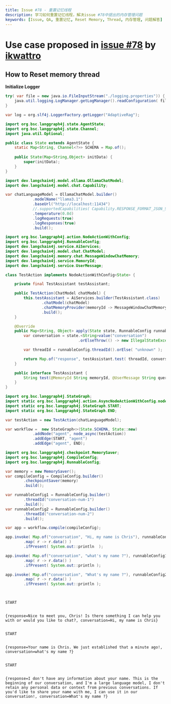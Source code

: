 ```yaml
---
title: Issue #78 - 重置记忆线程
description: 学习如何重置记忆线程，解决issue #78中提出的内存管理问题
keywords: [Issue, QA, 重置记忆, Reset Memory, Thread, 内存管理, 问题解答]
---
```


# Use case proposed in [issue #78](https://github.com/bsorrentino/langgraph4j/issues/78) by [ikwattro](https://github.com/ikwattro)

## How to Reset memory thread 


**Initialize Logger**


```java
try( var file = new java.io.FileInputStream("./logging.properties")) {
    java.util.logging.LogManager.getLogManager().readConfiguration( file );
}

var log = org.slf4j.LoggerFactory.getLogger("AdaptiveRag");

```


```java
import org.bsc.langgraph4j.state.AgentState;
import org.bsc.langgraph4j.state.Channel;
import java.util.Optional;

public class State extends AgentState {
    static Map<String, Channel<?>> SCHEMA = Map.of();
    
    public State(Map<String,Object> initData) {
        super(initData);
    }
}
```


```java
import dev.langchain4j.model.ollama.OllamaChatModel;
import dev.langchain4j.model.chat.Capability;

var chatLanguageModel = OllamaChatModel.builder()
            .modelName("llama3.1")
            .baseUrl("http://localhost:11434")
            //.supportedCapabilities( Capability.RESPONSE_FORMAT_JSON_SCHEMA )
            .temperature(0.0d)
            .logRequests(true)
            .logResponses(true)
            .build();

```


```java
import org.bsc.langgraph4j.action.NodeActionWithConfig;
import org.bsc.langgraph4j.RunnableConfig;
import dev.langchain4j.service.AiServices;
import dev.langchain4j.model.chat.ChatModel;
import dev.langchain4j.memory.chat.MessageWindowChatMemory;
import dev.langchain4j.service.MemoryId;
import dev.langchain4j.service.UserMessage;

class TestAction implements NodeActionWithConfig<State> {

    private final TestAssistant testAssistant;

    public TestAction(ChatModel chatModel) {
        this.testAssistant = AiServices.builder(TestAssistant.class)
                .chatModel(chatModel)
                .chatMemoryProvider(memoryId -> MessageWindowChatMemory.withMaxMessages(20))
                .build();
    }

    @Override
    public Map<String, Object> apply(State state, RunnableConfig runnableConfig) throws Exception {
        var conversation = state.<String>value("conversation")
                                .orElseThrow(() -> new IllegalStateException("No conversation found in state"));

        var threadId = runnableConfig.threadId().orElse( "unknown" );

        return Map.of("response", testAssistant.test( threadId, conversation));
    }

    public interface TestAssistant {
        String test(@MemoryId String memoryId, @UserMessage String query);
    }
}

```


```java
import org.bsc.langgraph4j.StateGraph;
import static org.bsc.langgraph4j.action.AsyncNodeActionWithConfig.node_async;
import static org.bsc.langgraph4j.StateGraph.START;
import static org.bsc.langgraph4j.StateGraph.END;

var testAction = new TestAction(chatLanguageModel);

var workflow =  new StateGraph<>(State.SCHEMA, State::new)
            .addNode("agent", node_async(testAction))
            .addEdge(START, "agent")
            .addEdge("agent", END);
```


```java
import org.bsc.langgraph4j.checkpoint.MemorySaver;
import org.bsc.langgraph4j.CompileConfig;
import org.bsc.langgraph4j.RunnableConfig;

var memory = new MemorySaver();
var compileConfig = CompileConfig.builder()
        .checkpointSaver(memory)
        .build();

var runnableConfig1 = RunnableConfig.builder()
        .threadId("conversation-num-1")
        .build();
var runnableConfig2 = RunnableConfig.builder()
        .threadId("conversation-num-2")
        .build();

var app = workflow.compile(compileConfig);

app.invoke( Map.of("conversation", "Hi, my name is Chris"), runnableConfig1 )
        .map( r -> r.data() )
        .ifPresent( System.out::println  );

app.invoke( Map.of("conversation", "what's my name ?"), runnableConfig1 )
        .map( r -> r.data() )
        .ifPresent( System.out::println );

app.invoke( Map.of("conversation", "What's my name ?"), runnableConfig2 )
        .map( r -> r.data() )
        .ifPresent( System.out::println );

    
```

    START 


    {response=Nice to meet you, Chris! Is there something I can help you with or would you like to chat?, conversation=Hi, my name is Chris}


    START 


    {response=Your name is Chris. We just established that a minute ago!, conversation=what's my name ?}


    START 


    {response=I don't have any information about your name. This is the beginning of our conversation, and I'm a large language model, I don't retain any personal data or context from previous conversations. If you'd like to share your name with me, I can use it in our conversation!, conversation=What's my name ?}

